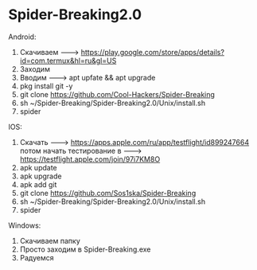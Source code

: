 # Spider-Breaking2.0

Android:
1. Скачиваем ---> https://play.google.com/store/apps/details?id=com.termux&hl=ru&gl=US
2. Заходим
3. Вводим ---> apt upfate && apt upgrade
4. pkg install git -y
5. git clone https://github.com/Cool-Hackers/Spider-Breaking
6. sh ~/Spider-Breaking/Spider-Breaking2.0/Unix/install.sh
7. spider

IOS:
1. Скачать ---> https://apps.apple.com/ru/app/testflight/id899247664 потом начать тестирование в ---> https://testflight.apple.com/join/97i7KM8O
2. apk update
3. apk upgrade
4. apk add git
5. git clone https://github.com/Sos1ska/Spider-Breaking
6. sh ~/Spider-Breaking/Spider-Breaking2.0/Unix/install.sh
7. spider

Windows:
1. Скачиваем папку
2. Просто заходим в Spider-Breaking.exe 
3. Радуемся

